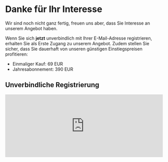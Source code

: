 # Danke für Ihr Interesse

Wir sind noch nicht ganz fertig, freuen uns aber, dass Sie Interesse an unserem Angebot haben.

Wenn Sie sich **jetzt** unverbindlich mit Ihrer E-Mail-Adresse registrieren, erhalten Sie als Erste Zugang zu unserem Angebot. Zudem stellen Sie sicher, dass Sie dauerhaft von unseren günstigen Einstiegspreisen profitieren:

- Einmaliger Kauf: 69 EUR
- Jahresabonnement: 390 EUR

## Unverbindliche Registrierung

<iframe
  src="https://tally.so/embed/nG8YOm?alignLeft=1&hideTitle=1&transparentBackground=1"
  width="100%"
  height="200"
  frameborder="0"
  marginheight="0"
  marginwidth="0"
  title="Infodatenbanken">
</iframe>

